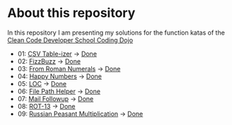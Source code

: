 # About this repository

In this repository I am presenting my solutions for the function katas of the [Clean Code Developer School Coding Dojo](https://ccd-school.de/coding-dojo/ "Coding Dojo")

+ 01: [CSV Table-izer](https://ccd-school.de/en/coding-dojo/function-katas/csv-table-izer/ "CSV Table-izer") -> [Done](/01_CsvTable-izer/ "Project Folder")
+ 02: [FizzBuzz](https://ccd-school.de/en/coding-dojo/function-katas/fizzbuzz/ "FizzBuzz") -> [Done](/02_FizzBuzz/ "Project Folder")
+ 03: [From Roman Numerals](https://ccd-school.de/en/coding-dojo/function-katas/from-roman-numerals/ "From Roman Numerals") -> [Done](/03_FromRomanNumerals/ "Project Folder")
+ 04: [Happy Numbers](https://ccd-school.de/en/coding-dojo/function-katas/happy-numbers/ "Happy Numbers") -> [Done](/04_HappyNumbers/ "Project Folder")
+ 05: [LOC](https://ccd-school.de/en/coding-dojo/function-katas/loc/ "LOC") -> [Done](/05_Loc/ "Project Folder")
+ 06: [File Path Helper](https://ccd-school.de/en/coding-dojo/function-katas/file-path-helper/ "File Path Helper") -> [Done](/06_FilePathHelper/ "Project Folder")
+ 07: [Mail Followup](https://ccd-school.de/en/coding-dojo/function-katas/mail-followup/ "Mail Followup") -> [Done](/07_MailFollowup/ "Project Folder")
+ 08: [ROT-13](https://ccd-school.de/en/coding-dojo/function-katas/rot-13/ "ROT-13") -> [Done](/08_Rot13/ "Project Folder")
+ 09: [Russian Peasant Multiplication](https://ccd-school.de/en/coding-dojo/function-katas/russian-peasant-multiplication/ "Russian Peasant Multiplication") -> [Done](/09_RussianPeasantMultiplication/ "Project Folder")